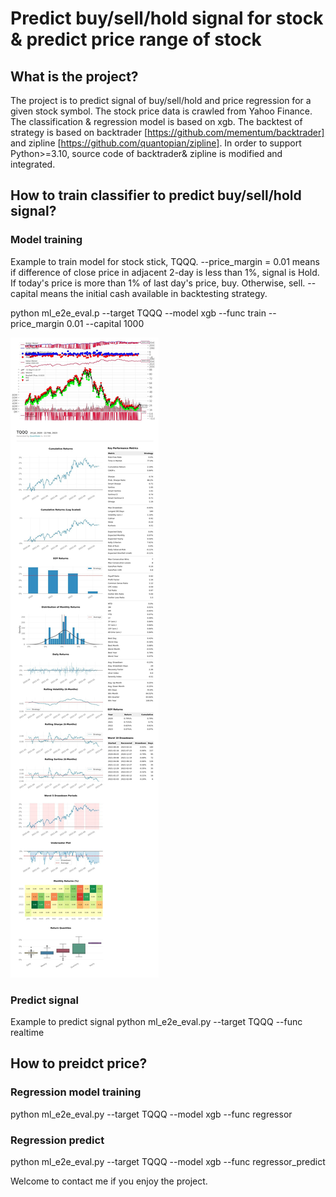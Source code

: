 # Predict buy/sell/hold signal for stock & predict price range of stock
## What is the project?
The project is to predict signal of buy/sell/hold and price regression for a given stock symbol.
The stock price data is crawled from Yahoo Finance. The classification & regression model is based on xgb. The backtest of strategy is based on backtrader [https://github.com/mementum/backtrader] and zipline [https://github.com/quantopian/zipline]. In order to support Python>=3.10, source code of backtrader& zipline is modified and integrated.
## How to train classifier to predict buy/sell/hold signal?
### Model training
<p>Example to train model for stock stick, TQQQ. --price_margin = 0.01 means if difference of close price in adjacent 2-day is less than 1%, signal is Hold. If today's price is more than 1% of last day's price, buy. Otherwise, sell. --capital means the initial cash available in backtesting strategy.  </p>
<p> python ml_e2e_eval.p --target TQQQ  --model xgb --func train --price_margin 0.01 --capital 1000 </p>

<img src="./TQQQ_xgb_predict_eval_strategy.jpg" alt="backtesting performance report">

### Predict signal
Example to predict signal 
python ml_e2e_eval.py --target TQQQ --func realtime
## How to preidct price?
### Regression model training
python ml_e2e_eval.py --target TQQQ  --model xgb --func regressor
### Regression predict
python ml_e2e_eval.py --target TQQQ  --model xgb --func regressor_predict

Welcome to contact me if you enjoy the project.